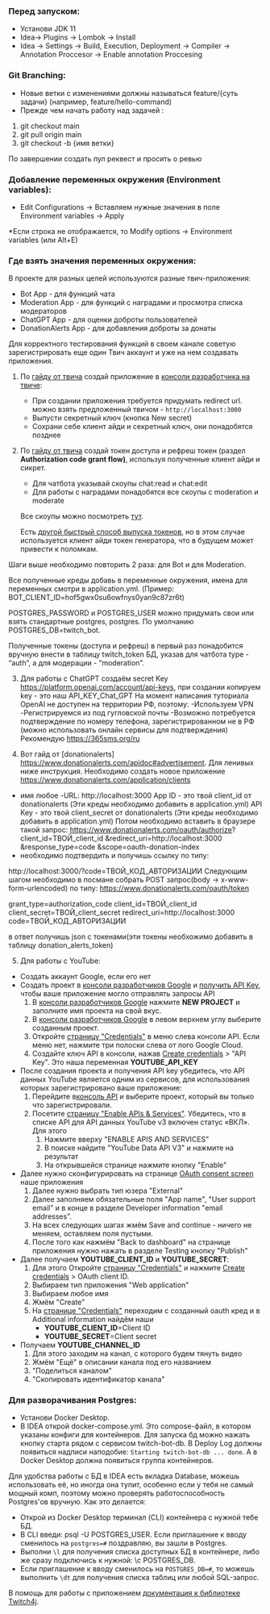 ### Перед запуском:


- Установи JDK 11
- Idea-> Plugins -> Lombok -> Install
- Idea -> Settings -> Build, Execution, Deployment -> Compiler -> Annotation Proccesor -> Enable annotation Proccesing

  

### Git Branching:

- Новые ветки с изменениями должны называться feature/{суть задачи} (например, feature/hello-command)
- Прежде чем начать работу над задачей :
1. git checkout main
2. git pull origin main
3. git checkout -b {имя ветки}

По завершении создать пул реквест и просить о ревью

### Добавление переменных окружения (Environment variables):

- Edit Configurations ->  Вставляем нужные значения в поле Environment variables -> Apply

*Если строка не отображается, то Modify options -> Environment variables (или Alt+E)

### Где взять значения переменных окружения:

В проекте для разных целей используются разные твич-приложения:

- Bot App - для функций чата
- Moderation App - для функций с наградами и просмотра списка модераторов
- ChatGPT App - для оценки доброты пользователей
- DonationAlerts App - для добавления доброты за донаты


Для корректного тестирования функций в своем канале советую зарегистрировать еще один Твич аккаунт и уже на нем создавать приложения.

1. По [гайду от твича](https://dev.twitch.tv/docs/authentication/register-app/) создай приложение в [консоли разработчика на твиче](https://dev.twitch.tv/console/apps):
    - При создании приложения требуется придумать redirect url. можно взять предложенный твичом - `http://localhost:3000`
    - Выпусти секретный ключ (кнопка New secret)
    - Сохрани себе клиент айди и секретный ключ, они понадобятся позднее
2. По [гайду от твича](https://dev.twitch.tv/docs/authentication/getting-tokens-oauth/) создай токен доступа и рефреш токен (раздел **Authorization code grant flow)**, используя полученные клиент айди и сикрет.
    - Для чатбота указывай скоупы chat:read и chat:edit
    - Для работы с наградами понадобятся все скоупы с moderation и moderate
    
    Все скоупы можно посмотреть [тут](https://dev.twitch.tv/docs/authentication/scopes/).
    
    Есть [другой быстрый способ выпуска токенов](https://twitchtokengenerator.com/), но в этом случае используется клиент айди токен генератора, что в будущем может привести к поломкам. 

Шаги выше необходимо повторить 2 раза: для Bot и для Moderation.

Все полученные креды добавь в переменные окружения, имена для переменных смотри в application.yml. (Пример: BOT_CLIENT_ID=hof5gwx0su6owfnys0yan9c87zr6t)

POSTGRES_PASSWORD и POSTGRES_USER можно придумать свои или взять стандартные postgres, postgres. По умолчанию POSTGRES_DB=twitch_bot.

Полученные токены (доступа и рефреш) в первый раз понадобится вручную внести в таблицу twitch_token БД, указав для чатбота type - “auth”, а для модерации - “moderation”.

3. Для работы с ChatGPT создаём secret Key https://platform.openai.com/account/api-keys, при создании копируем key - это наш API_KEY_Chat_GPT
   На момент написания туториала OpenAI не доступен на территории РФ, поэтому:
   -Используем VPN
   -Регистрируемся из под гугловской почты
   -Возможно потребуется подтверждение по номеру телефона, зарегистрированном не в РФ
   (можно использовать онлайн сервисы для подтверждения) Рекомендую https://365sms.org/ru
    
4. Вот гайд от [donationalerts] https://www.donationalerts.com/apidoc#advertisement. Для ленивых ниже инструкция.
Необходимо создать новое приложение https://www.donationalerts.com/application/clients
- имя любое 
-URL: http://localhost:3000
App ID - это твой client_id от donationalerts (Эти креды необходимо добавить в application.yml)
API Key - это твой client_secret от donationalerts (Эти креды необходимо добавить в application.yml)
Потом необходимо вставить в браузере такой запрос:
https://www.donationalerts.com/oauth/authorize?
client_id=ТВОЙ_client_id
&redirect_uri=http://localhost:3000
&response_type=code
&scope=oauth-donation-index
- необходимо подтвердить и получишь ссылку по типу:

http://localhost:3000/?code=ТВОЙ_КОД_АВТОРИЗАЦИИ
Следующим шагом необходимо в посмане собрать POST запрос(body -> x-www-form-urlencoded) по типу:
https://www.donationalerts.com/oauth/token

grant_type=authorization_code
client_id=ТВОЙ_client_id
client_secret=ТВОЙ_client_secret
redirect_uri=http://localhost:3000
code=ТВОЙ_КОД_АВТОРИЗАЦИИ

в ответ получишь json с токенами(эти токены необхожимо добавить в таблицу donation_alerts_token)

5. Для работы с YouTube:
- Создать аккаунт Google, если его нет
- Создать проект в [консоли разработчиков Google](https://console.developers.google.com/?hl=ru) и [получить API Key](https://developers.google.com/youtube/registering_an_application?hl=ru), чтобы ваше приложение могло отправлять запросы API
   1. В [консоли разработчиков Google](https://console.developers.google.com/?hl=ru) нажмите **NEW PROJECT** и заполните имя проекта на свой вкус.
   2. В [консоли разработчиков Google](https://console.developers.google.com/?hl=ru) в левом верхнем углу выберите созданным проект.
   3. Откройте [страницу "Credentials"](https://console.cloud.google.com/apis/credentials?hl=ru) в меню слева консоли API. Если меню нет, нажмите три полоски слева от лого Google Cloud.
   4. Создайте ключ API в консоли, нажав [Create credentials](https://console.cloud.google.com/apis/credentials?hl=ru) > "API Key". Это наша переменная **YOUTUBE_API_KEY**
- После создания проекта и получения API key убедитесь, что API данных YouTube является одним из сервисов, для использования которых зарегистрировано ваше приложение:
   1. Перейдите в[консоль API](https://console.cloud.google.com/?hl=ru) и выберите проект, который вы только что зарегистрировали.
   2. Посетите [страницу "Enable APIs & Services"](https://console.cloud.google.com/apis/enabled?hl=ru). Убедитесь, что в списке API для API данных YouTube v3 включен статус «ВКЛ». Для этого
      1. Нажмите вверху "ENABLE APIS AND SERVICES"
      2. В поиске найдите "YouTube Data API V3" и нажмите на результат
      3. На открывшейся странице нажмите кнопку "Enable"
- Далее нужно сконфигурировать на странице [OAuth consent screen](https://console.cloud.google.com/apis/credentials/consent?hl=ru) наше приложения
  1. Далее нужно выбрать тип юзера "External"
  2. Далее заполняем обязательные поля "App name", "User support email" и в конце в разделе Developer information "email addresses".
  3. На всех следующих шагах жмём Save and continue - ничего не меняем, оставляем поля пустыми.
  4. После того как нажмём "Back to dashboard" на странице приложения нужно нажать в разделе Testing кнопку "Publish"
- Далее получаем **YOUTUBE_CLIENT_ID** и **YOUTUBE_SECRET**:
  1. Для этого Откройте [страницу "Credentials"](https://console.cloud.google.com/apis/credentials?hl=ru) и нажмите [Create credentials](https://console.cloud.google.com/apis/credentials?hl=ru) > OAuth client ID.
  2. Выбираем тип приложения "Web application"
  3. Выбираем любое имя
  4. Жмём "Create"
  5. На [странице "Credentials"](https://console.cloud.google.com/apis/credentials?hl=ru) переходим с созданный oauth кред и в Additional information найдём наши
     - **YOUTUBE_CLIENT_ID**=Client ID
     - **YOUTUBE_SECRET**=Client secret
- Получаем **YOUTUBE_CHANNEL_ID**
   1. Для этого заходим на канал, с которого будем тянуть видео
   2. Жмём "Ещё" в описании канала под его названием
   3. "Поделиться каналом"
   4. "Скопировать идентификатор канала"


### Для разворачивания Postgres:

- Установи Docker Desktop.
- В IDEA открой docker-compose.yml. Это compose-файл, в котором указаны конфиги для контейнеров. Для запуска бд можно нажать кнопку старта рядом с сервисом twitch-bot-db. В Deploy Log должны появиться надписи наподобие: `Starting twitch-bot-db ... done`. А в Docker Desktop должна появиться группа контейнеров.

Для удобства работы с БД в IDEA есть вкладка Database, можешь использовать её, но иногда она тупит, особенно если у тебя не самый мощный комп, поэтому можно проверять работоспособность Postgres'ов вручную. Как это делается:

- Открой из Docker Desktop терминал (CLI) контейнера с нужной тебе БД.
- В CLI введи: psql -U POSTGRES_USER. Если приглашение к вводу сменилось на `postgres=#` поздравляю, вы зашли в Postgres.
- Выполни `\l` для получения списка доступных БД в контейнере, либо же сразу подключись к нужной: \c POSTGRES_DB.
- Если приглашение к вводу сменилось на `POSTGRES_DB=#`, то можешь выполнить `\dt` для получения списка таблиц или любой SQL-запрос.



В помощь для работы с приложением [документация к библиотеке Twitch4j](https://twitch4j.github.io/).
